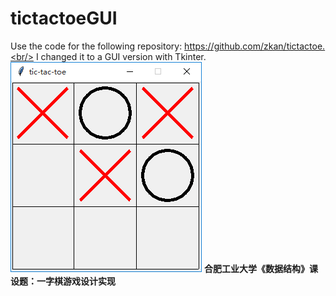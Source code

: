 # tictactoeGUI
Use the code for the following repository: https://github.com/zkan/tictactoe.<br/>
I changed it to a GUI version with Tkinter.
![Pic](https://github.com/LittleCatZJ/tictactoeGUI/blob/master/screenshots.png)
 **合肥工业大学《数据结构》课设题：一字棋游戏设计实现**
